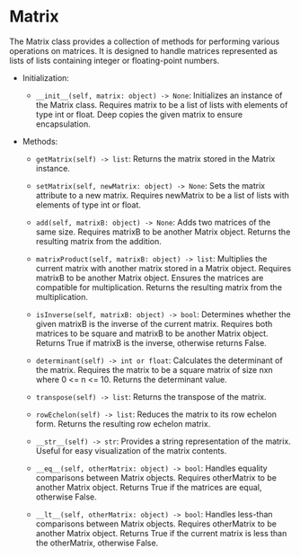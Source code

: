 # Matrix

The Matrix class provides a collection of methods for performing various operations on matrices. 
It is designed to handle matrices represented as lists of lists containing integer or 
floating-point numbers.

- Initialization:

  - `__init__(self, matrix: object) -> None`:
  Initializes an instance of the Matrix class.
  Requires matrix to be a list of lists with elements of type int or float.
  Deep copies the given matrix to ensure encapsulation.

- Methods:

  - `getMatrix(self) -> list`:
  Returns the matrix stored in the Matrix instance.

  - `setMatrix(self, newMatrix: object) -> None`:
  Sets the matrix attribute to a new matrix.
  Requires newMatrix to be a list of lists with elements of type int or float.

  - `add(self, matrixB: object) -> None`:
  Adds two matrices of the same size.
  Requires matrixB to be another Matrix object.
  Returns the resulting matrix from the addition.

  - `matrixProduct(self, matrixB: object) -> list`:
  Multiplies the current matrix with another matrix stored in a Matrix object.
  Requires matrixB to be another Matrix object.
  Ensures the matrices are compatible for multiplication.
  Returns the resulting matrix from the multiplication.
  
  - `isInverse(self, matrixB: object) -> bool`:
  Determines whether the given matrixB is the inverse of the current matrix.
  Requires both matrices to be square and matrixB to be another Matrix object.
  Returns True if matrixB is the inverse, otherwise returns False.

  - `determinant(self) -> int or float`:
  Calculates the determinant of the matrix.
  Requires the matrix to be a square matrix of size nxn where 0 <= n <= 10.
  Returns the determinant value.

  - `transpose(self) -> list`:
  Returns the transpose of the matrix.

  - `rowEchelon(self) -> list`:
  Reduces the matrix to its row echelon form.
  Returns the resulting row echelon matrix.

  - `__str__(self) -> str`:
  Provides a string representation of the matrix.
  Useful for easy visualization of the matrix contents.

  - `__eq__(self, otherMatrix: object) -> bool`:
  Handles equality comparisons between Matrix objects.
  Requires otherMatrix to be another Matrix object.
  Returns True if the matrices are equal, otherwise False.

  - `__lt__(self, otherMatrix: object) -> bool`:
  Handles less-than comparisons between Matrix objects.
  Requires otherMatrix to be another Matrix object.
  Returns True if the current matrix is less than the otherMatrix, otherwise False.

